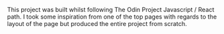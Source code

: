 This project was built whilst following The Odin Project Javascript / React path. I took some inspiration from one of the top pages with regards to the layout of the page but produced the entire project from scratch.
